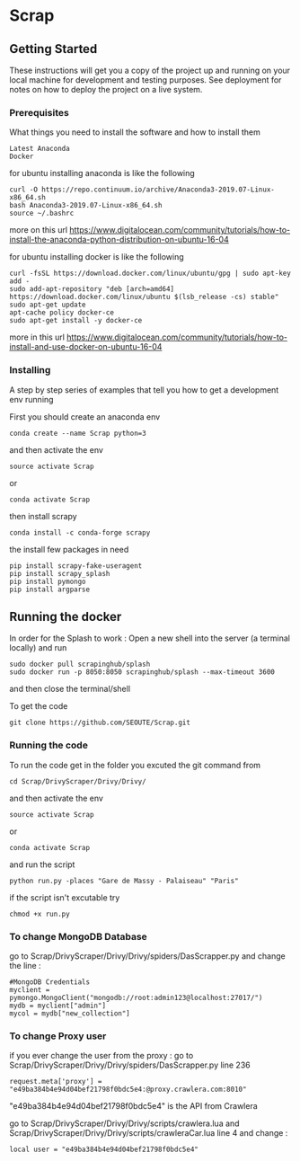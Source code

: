 # Scrap


## Getting Started

These instructions will get you a copy of the project up and running on your local machine for development and testing purposes. See deployment for notes on how to deploy the project on a live system.

### Prerequisites

What things you need to install the software and how to install them

```
Latest Anaconda
Docker
```
for ubuntu installing anaconda is like the following

```
curl -O https://repo.continuum.io/archive/Anaconda3-2019.07-Linux-x86_64.sh
bash Anaconda3-2019.07-Linux-x86_64.sh
source ~/.bashrc
```
more on this url
https://www.digitalocean.com/community/tutorials/how-to-install-the-anaconda-python-distribution-on-ubuntu-16-04

for ubuntu installing docker is like the following

```
curl -fsSL https://download.docker.com/linux/ubuntu/gpg | sudo apt-key add -
sudo add-apt-repository "deb [arch=amd64] https://download.docker.com/linux/ubuntu $(lsb_release -cs) stable"
sudo apt-get update
apt-cache policy docker-ce
sudo apt-get install -y docker-ce
```
more in this url
https://www.digitalocean.com/community/tutorials/how-to-install-and-use-docker-on-ubuntu-16-04

### Installing

A step by step series of examples that tell you how to get a development env running

First you should create an anaconda env

```
conda create --name Scrap python=3
```
and then activate the env

```
source activate Scrap
```
or 
```
conda activate Scrap
```

then install scrapy 

```
conda install -c conda-forge scrapy
```

the install few packages in need 

```
pip install scrapy-fake-useragent
pip install scrapy_splash
pip install pymongo
pip install argparse
```

## Running the docker

In order for the Splash to work :
Open a new shell into the server (a terminal locally) and run 

```
sudo docker pull scrapinghub/splash
sudo docker run -p 8050:8050 scrapinghub/splash --max-timeout 3600
```
and then close the terminal/shell

To get the code 

```
git clone https://github.com/SEOUTE/Scrap.git
```

### Running the code
To run the code get in the folder you excuted the git command from
```
cd Scrap/DrivyScraper/Drivy/Drivy/
```
and then activate the env

```
source activate Scrap
```
or 
```
conda activate Scrap
```
and run the script 
```
python run.py -places "Gare de Massy - Palaiseau" "Paris"
```
if the script isn't excutable try 
```
chmod +x run.py
```
### To change MongoDB Database

go to Scrap/DrivyScraper/Drivy/Drivy/spiders/DasScrapper.py
and change the line :
```
#MongoDB Credentials
myclient = pymongo.MongoClient("mongodb://root:admin123@localhost:27017/")
mydb = myclient["admin"]
mycol = mydb["new_collection"]
```
### To change Proxy user
if you ever change the user from the proxy :
go to Scrap/DrivyScraper/Drivy/Drivy/spiders/DasScrapper.py line 236
```
request.meta['proxy'] = "e49ba384b4e94d04bef21798f0bdc5e4:@proxy.crawlera.com:8010"
```

"e49ba384b4e94d04bef21798f0bdc5e4" is the API from Crawlera

go to  Scrap/DrivyScraper/Drivy/Drivy/scripts/crawlera.lua and
Scrap/DrivyScraper/Drivy/Drivy/scripts/crawleraCar.lua line 4
and change :
```
local user = "e49ba384b4e94d04bef21798f0bdc5e4"
```
